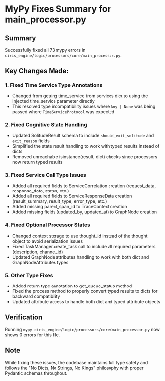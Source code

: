 # MyPy Fixes Summary for main_processor.py

## Summary
Successfully fixed all 73 mypy errors in `ciris_engine/logic/processors/core/main_processor.py`.

## Key Changes Made:

### 1. **Fixed Time Service Type Annotations**
- Changed from getting time_service from services dict to using the injected time_service parameter directly
- This resolved type incompatibility issues where `Any | None` was being passed where `TimeServiceProtocol` was expected

### 2. **Fixed Cognitive State Handling**
- Updated SolitudeResult schema to include `should_exit_solitude` and `exit_reason` fields
- Simplified the state result handling to work with typed results instead of dicts
- Removed unreachable isinstance(result, dict) checks since processors now return typed results

### 3. **Fixed Service Call Type Issues**
- Added all required fields to ServiceCorrelation creation (request_data, response_data, status, etc.)
- Added all required fields to ServiceResponseData creation (result_summary, result_type, error_type, etc.)
- Added missing parent_span_id to TraceContext creation
- Added missing fields (updated_by, updated_at) to GraphNode creation

### 4. **Fixed Optional Processor States**
- Changed context storage to use thought_id instead of the thought object to avoid serialization issues
- Fixed TaskManager.create_task call to include all required parameters (description, channel_id)
- Updated GraphNode attributes handling to work with both dict and GraphNodeAttributes types

### 5. **Other Type Fixes**
- Added return type annotation to get_queue_status method
- Fixed the process method to properly convert typed results to dicts for backward compatibility
- Updated attribute access to handle both dict and typed attribute objects

## Verification
Running `mypy ciris_engine/logic/processors/core/main_processor.py` now shows 0 errors for this file.

## Note
While fixing these issues, the codebase maintains full type safety and follows the "No Dicts, No Strings, No Kings" philosophy with proper Pydantic schemas throughout.